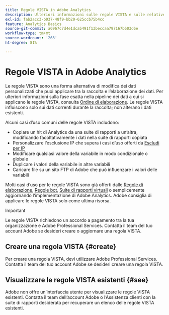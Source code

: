 ```yaml
---
title: Regole VISTA in Adobe Analytics
description: Ulteriori informazioni sulle regole VISTA e sulle relative funzionalità.
exl-id: fab2acc3-b037-48f9-bb20-625ccb75b4cc
feature: Analytics Basics
source-git-commit: a6967c7d4e1dca5491f13beccaa797167b503d6e
workflow-type: tm+mt
source-wordcount: '263'
ht-degree: 81%

---
```


# Regole VISTA in Adobe Analytics

Le regole VISTA sono una forma alternativa di modifica dei dati personalizzati che puoi applicare tra la raccolta e l’elaborazione dei dati. Per ulteriori informazioni sulla fase esatta nella pipeline dei dati a cui si applicano le regole VISTA, consulta [Ordine di elaborazione](processing-order.md). Le regole VISTA influiscono solo sui dati correnti durante la raccolta; non alterano i dati esistenti.

Alcuni casi d’uso comuni delle regole VISTA includono:

* Copiare un hit di Analytics da una suite di rapporti a un’altra, modificando facoltativamente i dati nella suite di rapporti copiata
* Personalizzare l‘esclusione IP che supera i casi d’uso offerti da [Escludi per IP](/help/admin/tools/exclude-ip.md)
* Modificare qualsiasi valore della variabile in modo condizionale o globale
* Duplicare i valori della variabile in altre variabili
* Caricare file su un sito FTP di Adobe che può influenzare i valori delle variabili

Molti casi d’uso per le regole VISTA sono già offerti dalle [Regole di elaborazione](/help/admin/tools/manage-rs/edit-settings/general/processing-rules/pr-overview.md), [Regole bot](/help/admin/tools/manage-rs/edit-settings/general/bot-removal/bot-rules.md), [Suite di rapporti virtuali](/help/components/vrs/vrs-about.md) o semplicemente aggiornando l‘implementazione di Adobe Analytics. Adobe consiglia di applicare le regole VISTA solo come ultima risorsa.

>[!IMPORTANT]
>
>Le regole VISTA richiedono un accordo a pagamento tra la tua organizzazione e Adobe Professional Services. Contatta il team del tuo account Adobe se desideri creare o aggiornare una regola VISTA.

## Creare una regola VISTA {#create}

Per creare una regola VISTA, devi utilizzare Adobe Professional Services. Contatta il team del tuo account Adobe se desideri creare una regola VISTA.

## Visualizzare le regole VISTA esistenti {#see}

Adobe non offre un’interfaccia utente per visualizzare le regole VISTA esistenti. Contatta il team dell’account Adobe o l’Assistenza clienti con la suite di rapporti desiderata per recuperare un elenco delle regole VISTA esistenti.
